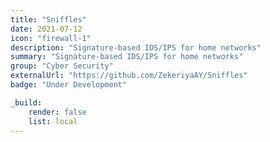 ```yaml
---
title: "Sniffles"
date: 2021-07-12
icon: "firewall-1"
description: "Signature-based IDS/IPS for home networks"
summary: "Signature-based IDS/IPS for home networks"
group: "Cyber Security"
externalUrl: "https://github.com/ZekeriyaAY/Sniffles"
badge: "Under Development"

_build:
    render: false
    list: local
---
```

